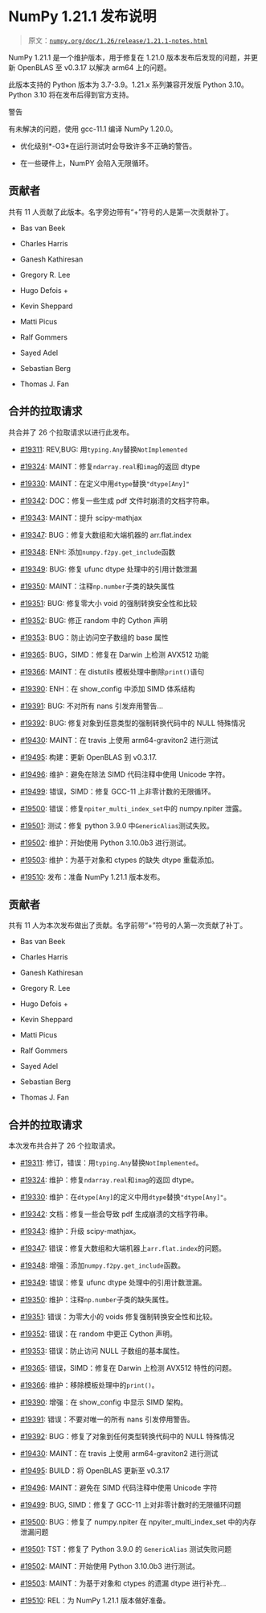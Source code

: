 # NumPy 1.21.1 发布说明

> 原文：[`numpy.org/doc/1.26/release/1.21.1-notes.html`](https://numpy.org/doc/1.26/release/1.21.1-notes.html)

NumPy 1.21.1 是一个维护版本，用于修复在 1.21.0 版本发布后发现的问题，并更新 OpenBLAS 至 v0.3.17 以解决 arm64 上的问题。

此版本支持的 Python 版本为 3.7-3.9。1.21.x 系列兼容开发版 Python 3.10。 Python 3.10 将在发布后得到官方支持。

警告

有未解决的问题，使用 gcc-11.1 编译 NumPy 1.20.0。

+   优化级别*-O3*在运行测试时会导致许多不正确的警告。

+   在一些硬件上，NumPY 会陷入无限循环。

## 贡献者

共有 11 人贡献了此版本。名字旁边带有“+”符号的人是第一次贡献补丁。

+   Bas van Beek

+   Charles Harris

+   Ganesh Kathiresan

+   Gregory R. Lee

+   Hugo Defois +

+   Kevin Sheppard

+   Matti Picus

+   Ralf Gommers

+   Sayed Adel

+   Sebastian Berg

+   Thomas J. Fan

## 合并的拉取请求

共合并了 26 个拉取请求以进行此发布。

+   [#19311](https://github.com/numpy/numpy/pull/19311): REV,BUG: 用`typing.Any`替换`NotImplemented`

+   [#19324](https://github.com/numpy/numpy/pull/19324): MAINT：修复`ndarray.real`和`imag`的返回 dtype

+   [#19330](https://github.com/numpy/numpy/pull/19330): MAINT：在定义中用`dtype`替换`"dtype[Any]"`

+   [#19342](https://github.com/numpy/numpy/pull/19342): DOC：修复一些生成 pdf 文件时崩溃的文档字符串。

+   [#19343](https://github.com/numpy/numpy/pull/19343): MAINT：提升 scipy-mathjax

+   [#19347](https://github.com/numpy/numpy/pull/19347): BUG：修复大数组和大端机器的 arr.flat.index

+   [#19348](https://github.com/numpy/numpy/pull/19348): ENH: 添加`numpy.f2py.get_include`函数

+   [#19349](https://github.com/numpy/numpy/pull/19349): BUG: 修复 ufunc dtype 处理中的引用计数泄漏

+   [#19350](https://github.com/numpy/numpy/pull/19350): MAINT：注释`np.number`子类的缺失属性

+   [#19351](https://github.com/numpy/numpy/pull/19351): BUG: 修复零大小 void 的强制转换安全性和比较

+   [#19352](https://github.com/numpy/numpy/pull/19352): BUG: 修正 random 中的 Cython 声明

+   [#19353](https://github.com/numpy/numpy/pull/19353): BUG：防止访问空子数组的 base 属性

+   [#19365](https://github.com/numpy/numpy/pull/19365): BUG，SIMD：修复在 Darwin 上检测 AVX512 功能

+   [#19366](https://github.com/numpy/numpy/pull/19366): MAINT：在 distutils 模板处理中删除`print()`语句

+   [#19390](https://github.com/numpy/numpy/pull/19390): ENH：在 show_config 中添加 SIMD 体系结构

+   [#19391](https://github.com/numpy/numpy/pull/19391): BUG: 不对所有 nans 引发弃用警告…

+   [#19392](https://github.com/numpy/numpy/pull/19392): BUG: 修复对象到任意类型的强制转换代码中的 NULL 特殊情况

+   [#19430](https://github.com/numpy/numpy/pull/19430): MAINT：在 travis 上使用 arm64-graviton2 进行测试

+   [#19495](https://github.com/numpy/numpy/pull/19495): 构建：更新 OpenBLAS 到 v0.3.17.

+   [#19496](https://github.com/numpy/numpy/pull/19496): 维护：避免在除法 SIMD 代码注释中使用 Unicode 字符。

+   [#19499](https://github.com/numpy/numpy/pull/19499): 错误，SIMD：修复 GCC-11 上非零计数的无限循环。

+   [#19500](https://github.com/numpy/numpy/pull/19500): 错误：修复`npiter_multi_index_set`中的 numpy.npiter 泄露。

+   [#19501](https://github.com/numpy/numpy/pull/19501): 测试：修复 python 3.9.0 中`GenericAlias`测试失败。

+   [#19502](https://github.com/numpy/numpy/pull/19502): 维护：开始使用 Python 3.10.0b3 进行测试。

+   [#19503](https://github.com/numpy/numpy/pull/19503): 维护：为基于对象和 ctypes 的缺失 dtype 重载添加。

+   [#19510](https://github.com/numpy/numpy/pull/19510): 发布：准备 NumPy 1.21.1 版本发布。

## 贡献者

共有 11 人为本次发布做出了贡献。名字前带“+”符号的人第一次贡献了补丁。

+   Bas van Beek

+   Charles Harris

+   Ganesh Kathiresan

+   Gregory R. Lee

+   Hugo Defois +

+   Kevin Sheppard

+   Matti Picus

+   Ralf Gommers

+   Sayed Adel

+   Sebastian Berg

+   Thomas J. Fan

## 合并的拉取请求

本次发布共合并了 26 个拉取请求。

+   [#19311](https://github.com/numpy/numpy/pull/19311): 修订，错误：用`typing.Any`替换`NotImplemented`。

+   [#19324](https://github.com/numpy/numpy/pull/19324): 维护：修复`ndarray.real`和`imag`的返回 dtype。

+   [#19330](https://github.com/numpy/numpy/pull/19330): 维护：在`dtype[Any]`的定义中用`dtype`替换`"dtype[Any]"`。

+   [#19342](https://github.com/numpy/numpy/pull/19342): 文档：修复一些会导致 pdf 生成崩溃的文档字符串。

+   [#19343](https://github.com/numpy/numpy/pull/19343): 维护：升级 scipy-mathjax。

+   [#19347](https://github.com/numpy/numpy/pull/19347): 错误：修复大数组和大端机器上`arr.flat.index`的问题。

+   [#19348](https://github.com/numpy/numpy/pull/19348): 增强：添加`numpy.f2py.get_include`函数。

+   [#19349](https://github.com/numpy/numpy/pull/19349): 错误：修复 ufunc dtype 处理中的引用计数泄漏。

+   [#19350](https://github.com/numpy/numpy/pull/19350): 维护：注释`np.number`子类的缺失属性。

+   [#19351](https://github.com/numpy/numpy/pull/19351): 错误：为零大小的 voids 修复强制转换安全性和比较。

+   [#19352](https://github.com/numpy/numpy/pull/19352): 错误：在 random 中更正 Cython 声明。

+   [#19353](https://github.com/numpy/numpy/pull/19353): 错误：防止访问 NULL 子数组的基本属性。

+   [#19365](https://github.com/numpy/numpy/pull/19365): 错误，SIMD：修复在 Darwin 上检测 AVX512 特性的问题。

+   [#19366](https://github.com/numpy/numpy/pull/19366): 维护：移除模板处理中的`print()`。

+   [#19390](https://github.com/numpy/numpy/pull/19390): 增强：在 show_config 中显示 SIMD 架构。

+   [#19391](https://github.com/numpy/numpy/pull/19391): 错误：不要对唯一的所有 nans 引发停用警告。

+   [#19392](https://github.com/numpy/numpy/pull/19392): BUG：修复了对象到任何类型转换代码中的 NULL 特殊情况

+   [#19430](https://github.com/numpy/numpy/pull/19430): MAINT：在 travis 上使用 arm64-graviton2 进行测试

+   [#19495](https://github.com/numpy/numpy/pull/19495): BUILD：将 OpenBLAS 更新至 v0.3.17

+   [#19496](https://github.com/numpy/numpy/pull/19496): MAINT：避免在 SIMD 代码注释中使用 Unicode 字符

+   [#19499](https://github.com/numpy/numpy/pull/19499): BUG, SIMD：修复了 GCC-11 上对非零计数时的无限循环问题

+   [#19500](https://github.com/numpy/numpy/pull/19500): BUG：修复了 numpy.npiter 在 npyiter_multi_index_set 中的内存泄漏问题

+   [#19501](https://github.com/numpy/numpy/pull/19501): TST：修复了 Python 3.9.0 的 `GenericAlias` 测试失败问题

+   [#19502](https://github.com/numpy/numpy/pull/19502): MAINT：开始使用 Python 3.10.0b3 进行测试。

+   [#19503](https://github.com/numpy/numpy/pull/19503): MAINT：为基于对象和 ctypes 的遗漏 dtype 进行补充...

+   [#19510](https://github.com/numpy/numpy/pull/19510): REL：为 NumPy 1.21.1 版本做好准备。
